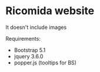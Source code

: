 # Ricomida website

It doesn't include images

Requirements:

- Bootstrap 5.1
- jquery 3.6.0
- popper.js (tooltips for BS)
